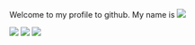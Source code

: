 Welcome to my profile to github.
My name is
<img src="https://img.shields.io/badge/Nurseit-black?style=for-the-badge&logo=&logoColor=FFFAFA" />

<img src="https://img.shields.io/badge/HTML-black?style=for-the-badge&logo=HTML5&logoColor=E34F26" /> <img src="https://img.shields.io/badge/CSS-black?style=for-the-badge&logo=CSS3&logoColor=1572B6" /> <img src="https://img.shields.io/badge/javaScript-black?style=for-the-badge&logo=JavaScript&logoColor=F7DF1E" />
